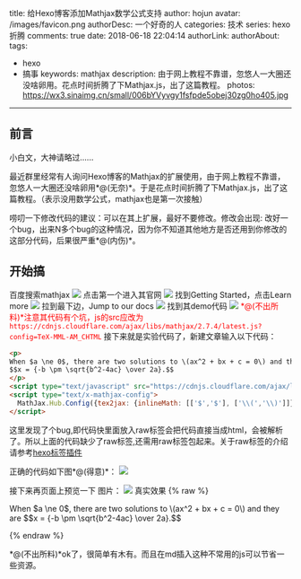 title: 给Hexo博客添加Mathjax数学公式支持
author: hojun
avatar: /images/favicon.png
authorDesc: 一个好奇的人
categories: 技术
series: hexo折腾
comments: true
date: 2018-06-18 22:04:14
authorLink:
authorAbout:
tags:
 - hexo
 - 搞事
keywords: mathjax
description: 由于网上教程不靠谱，忽悠人一大圈还没啥卵用。花点时间折腾了下Mathjax.js，出了这篇教程。
photos: https://wx3.sinaimg.cn/small/006bYVyvgy1fsfpde5obej30zg0ho405.jpg
---
## 前言

小白文，大神请略过......

最近群里经常有人询问Hexo博客的Mathjax的扩展使用，由于网上教程不靠谱，忽悠人一大圈还没啥卵用*@(无奈)*。于是花点时间折腾了下Mathjax.js，出了这篇教程。（表示没用数学公式，mathjax也是第一次接触）

唠叨一下修改代码的建议：可以在其上扩展，最好不要修改。修改会出现: 改好一个bug，出来N多个bug的这种情况，因为你不知道其他地方是否还用到你修改的这部分代码，后果很严重*@(内伤)*。

## 开始搞

百度搜索mathjax
![](https://wx2.sinaimg.cn/large/006bYVyvgy1fsfpdd8fnij30lw0dwabk.jpg)
点击第一个进入其官网
![](https://wx3.sinaimg.cn/large/006bYVyvgy1fsfpde5obej30zg0ho405.jpg)
找到Getting Started，点击Learn more
![](https://wx4.sinaimg.cn/large/006bYVyvgy1fsfpdf7tkpj30za0hvgnf.jpg)
拉到最下边，Jump to our docs
![](https://wx3.sinaimg.cn/large/006bYVyvgy1fsfpdfq8a3j30yq0gs3zt.jpg)
找到其demo代码
![](https://wx3.sinaimg.cn/large/006bYVyvgy1fsfpdggngij30us0gx41m.jpg)
<font color='red'>*@(不出所料)*注意其代码有个坑，js的src应改为`https://cdnjs.cloudflare.com/ajax/libs/mathjax/2.7.4/latest.js?config=TeX-MML-AM_CHTML`</font>
接下来就是实验代码了，新建文章输入以下代码：
```html
<p>
When $a \ne 0$, there are two solutions to \(ax^2 + bx + c = 0\) and they are
$$x = {-b \pm \sqrt{b^2-4ac} \over 2a}.$$
</p>
<script type="text/javascript" src="https://cdnjs.cloudflare.com/ajax/libs/mathjax/2.7.4/latest.js?config=TeX-MML-AM_CHTML"></script>
<script type="text/x-mathjax-config">
  MathJax.Hub.Config({tex2jax: {inlineMath: [['$','$'], ['\\(','\\)']]}});
</script>
```
这里发现了个bug,即代码快里面放入raw标签会把代码直接当成html，会被解析了。所以上面的代码缺少了raw标签,还需用raw标签包起来。关于raw标签的介绍请参考[hexo标签插件](https://hexo.io/zh-cn/docs/tag-plugins.html)

正确的代码如下图*@(得意)*：
![](https://wx4.sinaimg.cn/large/006bYVyvgy1fsfpdgxzpxj30lq05z3yt.jpg)

接下来再页面上预览一下
图片：
![](https://wx3.sinaimg.cn/large/006bYVyvgy1fsfpdhdn9aj30js02tdfr.jpg)
真实效果
{% raw %}
<p>
When $a \ne 0$, there are two solutions to \(ax^2 + bx + c = 0\) and they are
$$x = {-b \pm \sqrt{b^2-4ac} \over 2a}.$$
</p>
<script type="text/javascript" src="https://cdnjs.cloudflare.com/ajax/libs/mathjax/2.7.4/latest.js?config=TeX-MML-AM_CHTML"></script>
<script type="text/x-mathjax-config">
  MathJax.Hub.Config({tex2jax: {inlineMath: [['$','$'], ['\\(','\\)']]}});
</script>
{% endraw %}

*@(不出所料)*ok了，很简单有木有。而且在md插入这种不常用的js可以节省一些资源。

